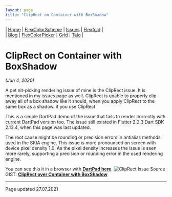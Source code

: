 ```yaml
---
layout: page
title: "ClipRect on Container with BoxShadow"
---
```


| [Home](https://rydmike.com) | [FlexColorScheme](colorscheme) | [Issues](issues) | [Flexfold](flexfold) |  
| [Blog](blog)                | [FlexColorPicker](colorpicker) | [Grid](gridview) | [Talo](talo)         |

# ClipRect on Container with BoxShadow
*(Jun 4, 2020)*

A pet nit-picking rendering issue of mine is the ClipRect issue. It is mentioned in my issues page as well. ClipRect is unable to properly clip away all of a box shadow like it should, when you apply ClipRect to the same box as a shadow. if you use ClipRect


This is a simple DartPad demo of the issue that fails to render correctly with current DartPad version too. The issue still existed in Flutter 2.2.3 Dart SDK 2.13.4, when this page was last updated.

The root cause might be rounding or precision errors in antialias methods used in the SKIA engine. This issue is more pronounced on screen with device pixel density 1.0. As the pixel density increases the issue is seen more rarely, supporting a precision or rounding error in the used rendering engine.

You can see this it in a browser with [**DartPad here**](https://www.dartpad.dev/?id=0c6a2412cb3222a02e25cfead9ba8d29&null_safety=true). <img src="https://rydmike.com/assets/ClipRectIssue.png?raw=true" alt="ClipRect Issue"/> Source GIST: [**ClipRect over Container with BoxShadow**](https://gist.github.com/rydmike/0c6a2412cb3222a02e25cfead9ba8d29)


---
Page updated 27.07.2021
